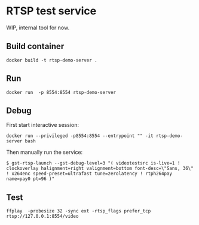 # RTSP test service

WIP, internal tool for now.

## Build container

```
docker build -t rtsp-demo-server .
```

## Run

```
docker run  -p 8554:8554 rtsp-demo-server
```

## Debug

First start interactive session:

```
docker run --privileged -p8554:8554 --entrypoint "" -it rtsp-demo-server bash
```

Then manually run the service:

```
$ gst-rtsp-launch --gst-debug-level=3 "( videotestsrc is-live=1 ! clockoverlay halignment=right valignment=bottom font-desc=\"Sans, 36\" ! x264enc speed-preset=ultrafast tune=zerolatency ! rtph264pay name=pay0 pt=96 )"
```

## Test

```
ffplay  -probesize 32 -sync ext -rtsp_flags prefer_tcp rtsp://127.0.0.1:8554/video
```

